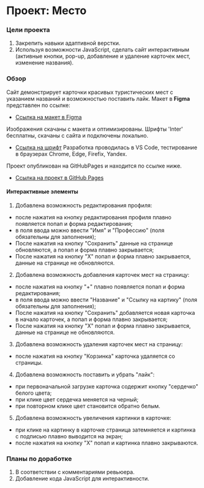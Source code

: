 # Проект: Место

### Цели проекта

1. Закрепить навыки адаптивной верстки.
2. Используя возможности JavaScript, сделать сайт интерактивным (активные кнопки, pop-up, добавление и удаление карточек мест, изменение названия).

### Обзор

Сайт демонстрирует карточки красивых туристических мест с указанием названий и возможностью поставить лайк.
Макет в **Figma** представлен по ссылке:
* [Ссылка на макет в Figma](https://www.figma.com/file/2cn9N9jSkmxD84oJik7xL7/JavaScript.-Sprint-4?node-id=0%3A1)

Изображения скачаны с макета и оптимизированы. Шрифты 'Inter' бесплатны, скачаны с сайта и подключены локально.
* [Ссылка на шрифт](https://rsms.me/inter/)
Разработка проводилась в VS Code, тестирование в браузерах Chrome, Edge, Firefix, Yandex.

Проект опубликован на GitHubPages и находится по ссылке ниже.
* [Ссылка на проект в GitHub Pages](https://konashinalexander.github.io/mesto-project-bootcamp/)

#### Интерактивные элементы
1. Добавлена возможность редактирования профиля:
- после нажатия на кнопку редактирования профиля плавно появляется попап и форма редактирования;
- в поля ввода можно ввести "Имя" и "Профессию" (поля обязательны для заполнения);
- После нажатия на кнопку "Сохранить" данные на странице обновляются, а попап и форма плавно закрывается;
- После нажатия на кнопку "Х" попап и форма плавно закрывается, данные на странице не обновляются.

2. Добавлена возможность добавления карточек мест на страницу:
- после нажатия на кнопку "+" плавно появляется попап и форма редактирования;
- в поля ввода можно ввести "Название" и "Ссылку на картику" (поля обязательны для заполнения);
- После нажатия на кнопку "Сохранить" добавляется новая карточка в начало карточек, а попап и форма плавно закрывается;
- После нажатия на кнопку "Х" попап и форма плавно закрывается, данные на странице не обновляются.

3. Добавлена возможность удаления карточек мест на страницу:
- после нажатия на кнопку "Корзинка" карточка удаляется со страницы.

4. Добавлена возможность поставить и убрать "лайк":
- при первоначальной загрузке карточка содержит кнопку "сердечко" белого цвета;
- при клике цвет сердечка меняется на черный;
- при повторном клике цвет становится обратно белым.

5. Добавлена возможность увеличения картинки в карточке:
- при клике на картинку в карточке страница затемняется и картинка с подписью плавно выводится на экран;
- после нажатия на кнопку "Х" попап и картинка плавно закрываются.


### Планы по доработке

1. В соответствии с комментариями ревьюера.
2. Добавление кода JavaScript для интерактивности.
